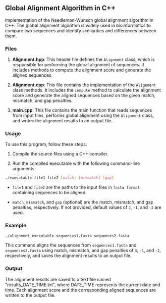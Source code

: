 ## Global Alignment Algorithm in C++

Implementation of the Needleman-Wunsch global alignment algorithm in C++. The global alignment algorithm is widely used in bioinformatics to compare two sequences and identify similarities and differences between them.

### Files

1. **Alignment.hpp**: This header file defines the `Alignment` class, which is responsible for performing the global alignment of sequences. It includes methods to compute the alignment score and generate the aligned sequences.

2. **Alignment.cpp**: This file contains the implementation of the `Alignment` class methods. It includes the `compute` method to calculate the alignment score and generate the aligned sequences based on the given match, mismatch, and gap penalties.

3. **main.cpp**: This file contains the main function that reads sequences from input files, performs global alignment using the `Alignment` class, and writes the alignment results to an output file.

### Usage

To use this program, follow these steps:

1. Compile the source files using a C++ compiler.
   
2. Run the compiled executable with the following command-line arguments:

```bash
./executable file1 file2 [match] [mismatch] [gap]
```


- `file1` and `file2` are the paths to the input files in `fasta format` containing sequences to be aligned.

- `match`, `mismatch`, and `gap` (optional) are the match, mismatch, and gap penalties, respectively. If not provided, default values of `3`, `-1`, and `-2` are used.

### Example

```bash
./alignment_executable sequences1.fasta sequences2.fasta
```


This command aligns the sequences from `sequences1.fasta` and `sequences2.fasta` using match, mismatch, and gap penalties of `3`, `-1`, and `-2`, respectively, and saves the alignment results to an output file.

### Output

The alignment results are saved to a text file named "results_DATE_TIME.txt", where DATE_TIME represents the current date and time. Each alignment score and the corresponding aligned sequences are written to the output file.

